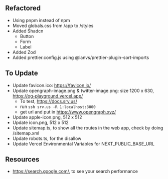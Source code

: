 ## Refactored

- Using pnpm instead of npm
- Moved globals.css from /app to /styles
- Added Shadcn
  - Button
  - Form
  - Label
- Added Zod
- Added prettier.config.js using @ianvs/prettier-plugin-sort-imports

## To Update

- Update favicon.ico: https://favicon.io/
- Update opengraph-image.png & twitter-image.png: size 1200 x 630, https://og-playground.vercel.app/
  - To test, https://docs.srv.us/
  - run `ssh srv.us -R 1:localhost:3000`
  - get url and put in https://www.opengraph.xyz/
- Update apple-icon.png, 512 x 512
- Update icon.png, 512 x 512
- Update sitemap.ts, to show all the routes in the web app, check by doing /sitemap.xml
- Update robots.ts, for the disallow
- Update Vercel Environmental Variables for NEXT_PUBLIC_BASE_URL

## Resources
- https://search.google.com/, to see your search performance

